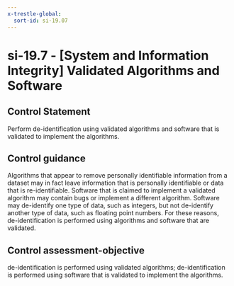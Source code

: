 ```yaml
---
x-trestle-global:
  sort-id: si-19.07
---
```


# si-19.7 - \[System and Information Integrity\] Validated Algorithms and Software

## Control Statement

Perform de-identification using validated algorithms and software that is validated to implement the algorithms.

## Control guidance

Algorithms that appear to remove personally identifiable information from a dataset may in fact leave information that is personally identifiable or data that is re-identifiable. Software that is claimed to implement a validated algorithm may contain bugs or implement a different algorithm. Software may de-identify one type of data, such as integers, but not de-identify another type of data, such as floating point numbers. For these reasons, de-identification is performed using algorithms and software that are validated.

## Control assessment-objective

de-identification is performed using validated algorithms;
de-identification is performed using software that is validated to implement the algorithms.
